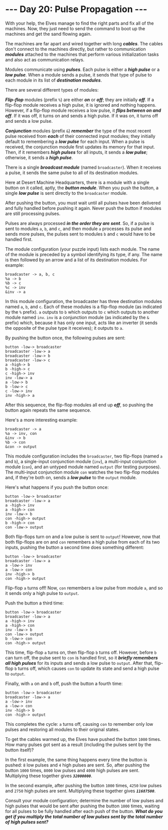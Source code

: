 # --- Day 20: Pulse Propagation ---

With your help, the Elves manage to find the right parts and fix all of the machines. Now, they just need to send the command to boot up the machines and get the sand flowing again.


The machines are far apart and wired together with long <em><b>cables</b></em>. The cables don't connect to the machines directly, but rather to communication <em><b>modules</b></em> attached to the machines that perform various initialization tasks and also act as communication relays.


Modules communicate using <em><b>pulses</b></em>. Each pulse is either a <em><b>high pulse</b></em> or a <em><b>low pulse</b></em>. When a module sends a pulse, it sends that type of pulse to each module in its list of <em><b>destination modules</b></em>.


There are several different types of modules:


<em><b>Flip-flop</b></em> modules (prefix <code>%</code>) are either <em><b>on</b></em> or <em><b>off</b></em>; they are initially <em><b>off</b></em>. If a flip-flop module receives a high pulse, it is ignored and nothing happens. However, if a flip-flop module receives a low pulse, it <em><b>flips between on and off</b></em>. If it was off, it turns on and sends a high pulse. If it was on, it turns off and sends a low pulse.


<em><b>Conjunction</b></em> modules (prefix <code>&amp;</code>) <em><b>remember</b></em> the type of the most recent pulse received from <em><b>each</b></em> of their connected input modules; they initially default to remembering a <em><b>low pulse</b></em> for each input. When a pulse is received, the conjunction module first updates its memory for that input. Then, if it remembers <em><b>high pulses</b></em> for all inputs, it sends a <em><b>low pulse</b></em>; otherwise, it sends a <em><b>high pulse</b></em>.


There is a single <em><b>broadcast module</b></em> (named <code>broadcaster</code>). When it receives a pulse, it sends the same pulse to all of its destination modules.


Here at Desert Machine Headquarters, there is a module with a single button on it called, aptly, the <em><b>button module</b></em>. When you push the button, a single <em><b>low pulse</b></em> is sent directly to the <code>broadcaster</code> module.


After pushing the button, you must wait until all pulses have been delivered and fully handled before pushing it again. Never push the button if modules are still processing pulses.


Pulses are always processed <em><b>in the order they are sent</b></em>. So, if a pulse is sent to modules <code>a</code>, <code>b</code>, and <code>c</code>, and then module <code>a</code> processes its pulse and sends more pulses, the pulses sent to modules <code>b</code> and <code>c</code> would have to be handled first.


The module configuration (your puzzle input) lists each module. The name of the module is preceded by a symbol identifying its type, if any. The name is then followed by an arrow and a list of its destination modules. For example:


<pre><code>broadcaster -&gt; a, b, c
%a -&gt; b
%b -&gt; c
%c -&gt; inv
&amp;inv -&gt; a
</code></pre>
In this module configuration, the broadcaster has three destination modules named <code>a</code>, <code>b</code>, and <code>c</code>. Each of these modules is a flip-flop module (as indicated by the <code>%</code> prefix). <code>a</code> outputs to <code>b</code> which outputs to <code>c</code> which outputs to another module named <code>inv</code>. <code>inv</code> is a conjunction module (as indicated by the <code>&amp;</code> prefix) which, because it has only one input, acts like an <span title="This puzzle originally had a separate inverter module type until I realized it was just a worse conjunction module.">inverter</span> (it sends the opposite of the pulse type it receives); it outputs to <code>a</code>.


By pushing the button once, the following pulses are sent:


<pre><code>button -low-&gt; broadcaster
broadcaster -low-&gt; a
broadcaster -low-&gt; b
broadcaster -low-&gt; c
a -high-&gt; b
b -high-&gt; c
c -high-&gt; inv
inv -low-&gt; a
a -low-&gt; b
b -low-&gt; c
c -low-&gt; inv
inv -high-&gt; a
</code></pre>
After this sequence, the flip-flop modules all end up <em><b>off</b></em>, so pushing the button again repeats the same sequence.


Here's a more interesting example:


<pre><code>broadcaster -> a
%a -> inv, con
&amp;inv -> b
%b -> con
&amp;con -> output
</code></pre>
This module configuration includes the <code>broadcaster</code>, two flip-flops (named <code>a</code> and <code>b</code>), a single-input conjunction module (<code>inv</code>), a multi-input conjunction module (<code>con</code>), and an untyped module named <code>output</code> (for testing purposes). The multi-input conjunction module <code>con</code> watches the two flip-flop modules and, if they're both on, sends a <em><b>low pulse</b></em> to the <code>output</code> module.


Here's what happens if you push the button once:


<pre><code>button -low-&gt; broadcaster
broadcaster -low-&gt; a
a -high-&gt; inv
a -high-&gt; con
inv -low-&gt; b
con -high-&gt; output
b -high-&gt; con
con -low-&gt; output
</code></pre>
Both flip-flops turn on and a low pulse is sent to <code>output</code>! However, now that both flip-flops are on and <code>con</code> remembers a high pulse from each of its two inputs, pushing the button a second time does something different:


<pre><code>button -low-&gt; broadcaster
broadcaster -low-&gt; a
a -low-&gt; inv
a -low-&gt; con
inv -high-&gt; b
con -high-&gt; output
</code></pre>
Flip-flop <code>a</code> turns off! Now, <code>con</code> remembers a low pulse from module <code>a</code>, and so it sends only a high pulse to <code>output</code>.


Push the button a third time:


<pre><code>button -low-&gt; broadcaster
broadcaster -low-&gt; a
a -high-&gt; inv
a -high-&gt; con
inv -low-&gt; b
con -low-&gt; output
b -low-&gt; con
con -high-&gt; output
</code></pre>
This time, flip-flop <code>a</code> turns on, then flip-flop <code>b</code> turns off. However, before <code>b</code> can turn off, the pulse sent to <code>con</code> is handled first, so it <em><b>briefly remembers all high pulses</b></em> for its inputs and sends a low pulse to <code>output</code>. After that, flip-flop <code>b</code> turns off, which causes <code>con</code> to update its state and send a high pulse to <code>output</code>.


Finally, with <code>a</code> on and <code>b</code> off, push the button a fourth time:


<pre><code>button -low-&gt; broadcaster
broadcaster -low-&gt; a
a -low-&gt; inv
a -low-&gt; con
inv -high-&gt; b
con -high-&gt; output
</code></pre>
This completes the cycle: <code>a</code> turns off, causing <code>con</code> to remember only low pulses and restoring all modules to their original states.


To get the cables warmed up, the Elves have pushed the button <code>1000</code> times. How many pulses got sent as a result (including the pulses sent by the button itself)?


In the first example, the same thing happens every time the button is pushed: <code>8</code> low pulses and <code>4</code> high pulses are sent. So, after pushing the button <code>1000</code> times, <code>8000</code> low pulses and <code>4000</code> high pulses are sent. Multiplying these together gives <code><em><b>32000000</b></em></code>.


In the second example, after pushing the button <code>1000</code> times, <code>4250</code> low pulses and <code>2750</code> high pulses are sent. Multiplying these together gives <code><em><b>11687500</b></em></code>.


Consult your module configuration; determine the number of low pulses and high pulses that would be sent after pushing the button <code>1000</code> times, waiting for all pulses to be fully handled after each push of the button. <em><b>What do you get if you multiply the total number of low pulses sent by the total number of high pulses sent?</b></em>


